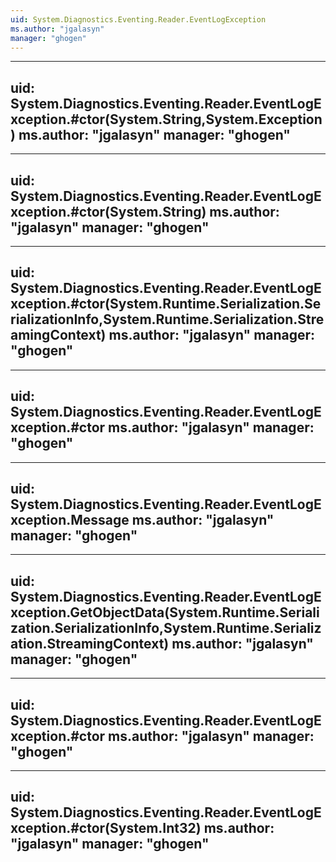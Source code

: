 ```yaml
---
uid: System.Diagnostics.Eventing.Reader.EventLogException
ms.author: "jgalasyn"
manager: "ghogen"
---
```


---
uid: System.Diagnostics.Eventing.Reader.EventLogException.#ctor(System.String,System.Exception)
ms.author: "jgalasyn"
manager: "ghogen"
---

---
uid: System.Diagnostics.Eventing.Reader.EventLogException.#ctor(System.String)
ms.author: "jgalasyn"
manager: "ghogen"
---

---
uid: System.Diagnostics.Eventing.Reader.EventLogException.#ctor(System.Runtime.Serialization.SerializationInfo,System.Runtime.Serialization.StreamingContext)
ms.author: "jgalasyn"
manager: "ghogen"
---

---
uid: System.Diagnostics.Eventing.Reader.EventLogException.#ctor
ms.author: "jgalasyn"
manager: "ghogen"
---

---
uid: System.Diagnostics.Eventing.Reader.EventLogException.Message
ms.author: "jgalasyn"
manager: "ghogen"
---

---
uid: System.Diagnostics.Eventing.Reader.EventLogException.GetObjectData(System.Runtime.Serialization.SerializationInfo,System.Runtime.Serialization.StreamingContext)
ms.author: "jgalasyn"
manager: "ghogen"
---

---
uid: System.Diagnostics.Eventing.Reader.EventLogException.#ctor
ms.author: "jgalasyn"
manager: "ghogen"
---

---
uid: System.Diagnostics.Eventing.Reader.EventLogException.#ctor(System.Int32)
ms.author: "jgalasyn"
manager: "ghogen"
---
